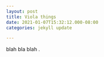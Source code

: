 ```yaml
---
layout: post
title: Viola things
date: 2021-01-07T15:32:12.000-08:00
categories: jekyll update

---
```

blah bla blah .
